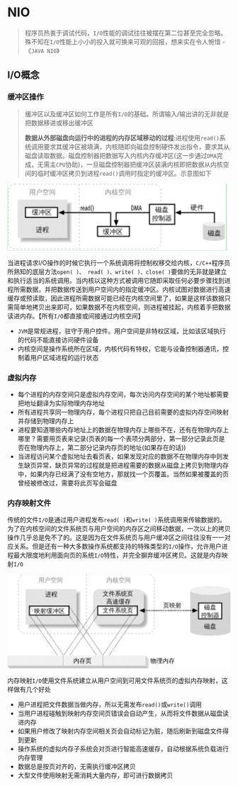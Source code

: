 # NIO

> 程序员热衷于调试代码，`I/O`性能的调试往往被摆在第二位甚至完全忽略。殊不知在`I/O`性能上小小的投入就可换来可观的回报，想来实在令人惋惜 - 《`JAVA NIO`》

## I/O概念

### 缓冲区操作

> 缓冲区以及缓冲区如何工作是所有`I/O`的基础。所谓输入/输出讲的无非就是把数据移进或移出缓冲区
>
> **数据从外部磁盘向运行中的进程的内存区域移动的过程**:进程使用`read()`系统调用要求其缓冲区被填满，内核随即向磁盘控制硬件发出指令，要求其从磁盘读取数据。磁盘控制器把数据写入内核内存缓冲区(这一步通过`DMA`完成，无需主`CPU`协助)，一旦磁盘控制器把缓冲区装满内核即把数据从内核空间的临时缓冲区拷贝到进程`read()`调用时指定的缓冲区。示意图如下

![IO缓冲区操作简图](https://raw.githubusercontent.com/RobertoHuang/RGP-LEARNING/master/NIO/images/IO%E7%BC%93%E5%86%B2%E5%8C%BA%E6%93%8D%E4%BD%9C%E7%AE%80%E5%9B%BE.png)

当进程请求I/O操作的时候它执行一个系统调用将控制权移交给内核，`C/C++`程序员所熟知的底层方法`open( )、 read( )、write( )、close( )`要做的无非就是建立和执行适当的系统调用。当内核以这种方式被调用它随即采取任何必要步骤找到进程所需数据，并把数据传送到用户空间内的指定缓冲区。内核试图对数据进行高速缓存或预读取，因此进程所需数据可能已经在内核空间里了，如果是这样该数据只需简单地拷贝出来即可，如果数据不在内核空间，则进程被挂起，内核着手把数据读进内存。【所有`I/O`都直接或间接通过内核空间】

- `JVM`是常规进程，驻守于用户控件。用户空间是非特权区域，比如该区域执行的代码不能直接访问硬件设备
- 内核空间是操作系统所在区域，内核代码有特权，它能与设备控制器通讯，控制着用户区域进程的运行状态

### 虚拟内存

- 每个进程的内存空间只是虚拟内存空间，每次访问内存空间的某个地址都需要把地址翻译为实际物理内存地址
- 所有进程共享同一物理内存，每个进程只把自己目前需要的虚拟内存空间映射并存储到物理内存上
- 进程要知道哪些内存地址上的数据在物理内存上哪些不在，还有在物理内存上哪里？需要用页表来记录(页表的每一个表项分两部分，第一部分记录此页是否在物理内存上，第二部分记录内存页的地址(如果存在的话))
- 当进程访问某个虚拟地址去看页表，如果发现对应的数据不在物理内存中则发生缺页异常，缺页异常的过程就是把进程需要的数据从磁盘上拷贝到物理内存中，如果内存已经满了没有空地方，那就找一个页覆盖。当然如果被覆盖的页曾经被修改过，需要将此页写会磁盘

### 内存映射文件

传统的文件`I/O`是通过用户进程发布`read( )`和`write( )`系统调用来传输数据的。为了在内核空间的文件系统页与用户空间的内存区之间移动数据，一次以上的拷贝操作几乎总是免不了的。这是因为在文件系统页与用户缓冲区之间往往没有一一对应关系。但是还有一种大多数操作系统都支持的特殊类型的`I/O`操作，允许用户进程最大限度地利用面向页的系统`I/O`特性，并完全摒弃缓冲区拷贝。这就是内存映射`I/O`

![用户内存到文件系统页的映射](https://raw.githubusercontent.com/RobertoHuang/RGP-LEARNING/master/NIO/images/%E7%94%A8%E6%88%B7%E5%86%85%E5%AD%98%E5%88%B0%E6%96%87%E4%BB%B6%E7%B3%BB%E7%BB%9F%E9%A1%B5%E7%9A%84%E6%98%A0%E5%B0%84.png)

内存映射`I/O`使用文件系统建立从用户空间到可用文件系统页的虚拟内存映射，这样做有几个好处

- 用户进程把文件数据当做内存，所以无需发布`read()`或`write()`调用
- 当用户进程碰触到映射内存空间页错误会自动产生，从而将文件数据从磁盘读进内存
- 如果用户修改了映射内存空间相关页会自动标记为脏，随后刷新到磁盘文件得到更新
- 操作系统的虚拟内存子系统会对页进行智能高速缓存，自动根据系统负载进行内存管理
- 数据总是按页对齐的，无需执行缓冲区拷贝
- 大型文件使用映射无需消耗大量内存，即可进行数据拷贝

